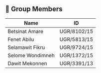 ## 👥 Group Members

| Name              | ID           |
|-------------------|--------------|
| Betsinat Amare    | UGR/8102/15  |
| Fenet Abilu       | UGR/5813/15  |
| Selamawit Fikru   | UGR/9724/15  |
| Selome Wondimneh  | UGR/1372/15  |
| Dawit Mekonnen    | UGR/3391/13  |
